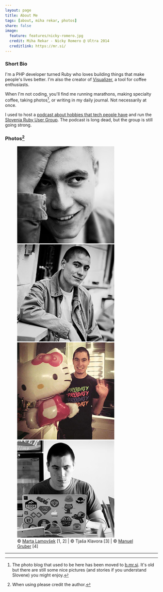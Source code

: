 ```yaml
---
layout: page
title: About Me
tags: [about, miha rekar, photos]
share: false
image:
  feature: features/nicky-romero.jpg
  credit: Miha Rekar - Nicky Romero @ Ultra 2014
  creditlink: https://mr.si/
---
```


### Short Bio

I'm a PHP developer turned Ruby who loves building things that make people's lives better. I'm also the creator of [Visualizer](https://visualizer.coffee), a tool for coffee enthusiasts.

When I'm not coding, you'll find me running marathons, making specialty coffee, taking photos[^1], or writing in my daily journal. Not necessarily at once.

I used to host a [podcast about hobbies that tech people have](http://parallelpassion.com/) and run the [Slovenia Ruby User Group](http://www.rug.si/). The podcast is long dead, but the group is still going strong.

### Photos[^2]

<figure class="forth">
  <a href="/images/me/blogorola1.jpg"><img src="/images/me/small/blogorola1.jpg"></a>
  <a href="/images/me/blogorola2.jpg"><img src="/images/me/small/blogorola2.jpg"></a>
  <a href="/images/me/hello-kitty.jpg"><img src="/images/me/small/hello-kitty.jpg"></a>
  <a href="/images/me/ross-conf.jpg"><img src="/images/me/small/ross-conf.jpg"></a>
  <figcaption>
    © <a href="http://martalamovsek.com/">Marta Lamovšek</a> [1, 2] |
    © Tjaša Klavora [3] |
    © <a href="http://www.dreama.tv/">Manuel Gruber</a> [4]
  </figcaption>
</figure>

---

[^1]: The photo blog that used to be here has been moved to [b.mr.si](http://b.mr.si/). It's old but there are still some nice pictures (and stories if you understand Slovene) you might enjoy.
[^2]: When using please credit the author.
